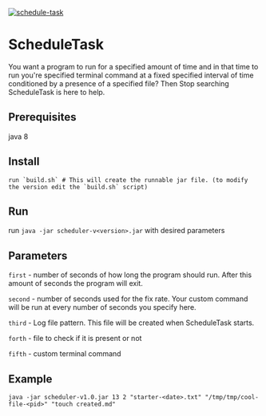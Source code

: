 [![schedule-task](https://github.com/lcristianiim/ScheduleTask/raw/main/static/text87491.png)](#)
# ScheduleTask
You want a program to run for a specified amount of time and in that time to run you're specified terminal command at a fixed specified interval of time conditioned by a presence of a specified file? Then Stop searching ScheduleTask is here to help.

## Prerequisites
java 8

## Install
```
run `build.sh` # This will create the runnable jar file. (to modify the version edit the `build.sh` script)
```
 
## Run
run `java -jar scheduler-v<version>.jar` with desired parameters

## Parameters
`first` - number of seconds of how long the program should run. After this amount of seconds the program will exit. 

`second` - number of seconds used for the fix rate. Your custom command will be run at every number of seconds you specify here.

`third` - Log file pattern. This file will be created when ScheduleTask starts.

`forth` - file to check if it is present or not

`fifth` - custom terminal command

## Example
```
java -jar scheduler-v1.0.jar 13 2 "starter-<date>.txt" "/tmp/tmp/cool-file-<pid>" "touch created.md"
```

